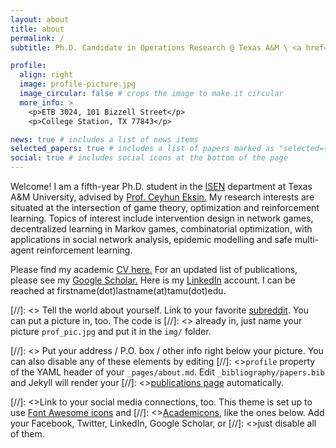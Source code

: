 ```yaml
---
layout: about
title: about
permalink: /
subtitle: Ph.D. Candidate in Operations Research @ Texas A&M \ <a href='https://netmas.engr.tamu.edu'>Networked Multiagent Systems Lab</a>

profile:
  align: right
  image: profile-picture.jpg
  image_circular: false # crops the image to make it circular
  more_info: >
    <p>ETB 3024, 101 Bizzell Street</p>
    <p>College Station, TX 77843</p>

news: true # includes a list of news items
selected_papers: true # includes a list of papers marked as "selected={true}"
social: true # includes social icons at the bottom of the page
---
```


Welcome! I am a fifth-year Ph.D. student in the [ISEN](https://engineering.tamu.edu/industrial/index.html) department at Texas A&M University, advised by [Prof. Ceyhun Eksin.](https://netmas.engr.tamu.edu/people/ceyhun-eksin/) My research interests are situated at the intersection of game theory, optimization and reinforcement learning. Topics of interest include intervention design in network games, decentralized learning in Markov games, combinatorial optimization, with applications in social network analysis, epidemic modelling and safe multi-agent reinforcement learning. 

Please find my academic [CV here.](https://drive.google.com/file/d/1_HCsmwvltMVZ-OGhEd8D21tD04m3DctX/view?usp=sharing) For an updated list of publications, please see my [Google Scholar.](https://scholar.google.com/citations?user=EeyWLicAAAAJ&hl=en&oi=ao) Here is my [LinkedIn](https://www.linkedin.com/in/soham-das-196075125/) account. I can be reached at firstname(dot)lastname(at)tamu(dot)edu.


[//]: <> Tell the world about yourself. Link to your favorite [subreddit](http://reddit.com). You can put a picture in, too. The code is [//]: <> already in, just name your picture `prof_pic.jpg` and put it in the `img/` folder.

[//]: <> Put your address / P.O. box / other info right below your picture. You can also disable any of these elements by editing [//]: <>`profile` property of the YAML header of your `_pages/about.md`. Edit `_bibliography/papers.bib` and Jekyll will render your [//]: <>[publications page](/al-folio/publications/) automatically.

[//]: <>Link to your social media connections, too. This theme is set up to use [Font Awesome icons](https://fontawesome.com/) and [//]: <>[Academicons](https://jpswalsh.github.io/academicons/), like the ones below. Add your Facebook, Twitter, LinkedIn, Google Scholar, or [//]: <>just disable all of them.
